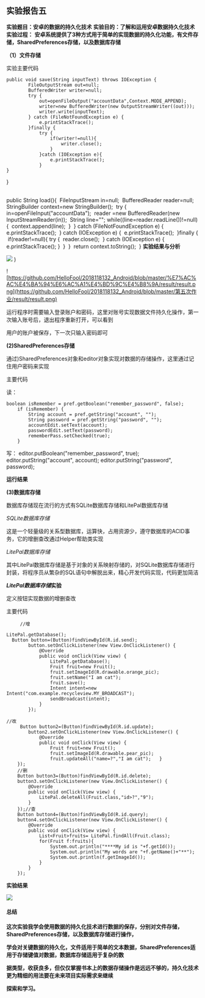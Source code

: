 ##                                       **实验报告五**

**实验题目：安卓的数据的持久化技术**
**实验目的：了解和运用安卓数据持久化技术**
**实验过程：**
**安卓系统提供了3种方式用于简单的实现数据的持久化功能，有文件存储，SharedPreferences存储，以及数据库存储**

**（1）文件存储**

实验主要代码



    public void save(String inputText) throws IOException {
            FileOutputStream out=null;
            BufferedWriter writer=null;
            try {
                out=openFileOutput("accountData",Context.MODE_APPEND);
                writer=new BufferedWriter(new OutputStreamWriter((out)));
                writer.write(inputText);
            } catch (FileNotFoundException e) {
                e.printStackTrace();
            }finally {
                try {
                    if(writer!=null){
                        writer.close();
                    }
                }catch (IOException e){
                    e.printStackTrace();
                }
    }

}


​    
​    public String load(){
​        FileInputStream in=null;
​        BufferedReader reader=null;
​        StringBuilder context=new StringBuilder();
​        try {
​            in=openFileInput("accountData");
​            reader =new BufferedReader(new InputStreamReader(in));
​            String line="";
​            while((line=reader.readLine())!=null){
​                context.append(line);
​            }
​        } catch (FileNotFoundException e) {
​            e.printStackTrace();
​        } catch (IOException e) {
​            e.printStackTrace();
​        }finally {
​            if(reader!=null){
​                try {
​                    reader.close();
​                } catch (IOException e) {
​                    e.printStackTrace();
​                }
​            }
​        }
​        return context.toString();
​    }
**实验结果与分析**

![](https://github.com/HelloFool/2018118132_Android/blob/master/广播/photo/c364963e84b55cb72acfd18f0bf240c.png) )

 ![https://github.com/HelloFool/2018118132_Android/blob/master/%E7%AC%AC%E4%BA%94%E6%AC%A1%E4%BD%9C%E4%B8%9A/result/result.png](https://github.com/HelloFool/2018118132_Android/blob/master/第五次作业/result/result.png) 

运行程序时需要输入登录账户和密码，这里对账号实现数据文件持久化操作，第一次输入账号后，退出程序重新打开，可以看到

用户的账户被保存，下一次只输入密码即可

**(2)SharedPreferences存储**

通过)SharedPreferences对象和editor对象实现对数据的存储操作，这里通过记住用户密码来实现

主要代码

读：

    boolean isRemember = pref.getBoolean("remember_password", false);
        if (isRemember) {
            String account = pref.getString("account", "");
            String password = pref.getString("password", "");
            accountEdit.setText(account);
            passwordEdit.setText(password);
            rememberPass.setChecked(true);
        }

写：
                        editor.putBoolean("remember_password", true);
                        editor.putString("account", account);
                        editor.putString("password", password);



**运行结果**



**(3)数据库存储**

数据库存储现在流行的方式有SQLite数据库存储和LitePal数据库存储

*SQLite数据库存储*

这是一个轻量级的关系型数据库，运算快，占用资源少，遵守数据库的ACID事务，它的增删查改通过Helper帮助类实现

*LitePal数据库存储*

其中LitePal数据库存储是基于对象的关系映射存储的，对SQLite数据库存储进行封装，将程序员从繁杂的SQL语句中解脱出来，精心开发代码实现，代码更加简洁

***LitePal数据库存储*实验**

定义按钮实现数据的增删查改

主要代码



         //增
    
    LitePal.getDatabase();
      Button button=(Button)findViewById(R.id.send);
            button.setOnClickListener(new View.OnClickListener() {
                @Override
                public void onClick(View view) {
                    LitePal.getDatabase();
                    Fruit fruit=new Fruit();
                    fruit.setImageId(R.drawable.orange_pic);
                    fruit.setName("I am cat");
                    fruit.save();
                    Intent intent=new Intent("com.example.recycleview.MY_BROADCAST");
                    sendBroadcast(intent);
                }
            });
    
    //改
         Button button2=(Button)findViewById(R.id.update);
            button2.setOnClickListener(new View.OnClickListener() {
                @Override
                public void onClick(View view) {
                    Fruit fruit=new Fruit();
                    fruit.setImageId(R.drawable.pear_pic);
                    fruit.updateAll("name=?","I am cat");   }
        });
        //删
        Button button3=(Button)findViewById(R.id.delete);
        button3.setOnClickListener(new View.OnClickListener() {
            @Override
            public void onClick(View view) {
                LitePal.deleteAll(Fruit.class,"id>?","9");
            }
        });//查
        Button button4=(Button)findViewById(R.id.query);
        button4.setOnClickListener(new View.OnClickListener() {
            @Override
            public void onClick(View view) {
                List<Fruit>fruits= LitePal.findAll(Fruit.class);
                for(Fruit f:fruits){
                    System.out.println("****My id is "+f.getId());
                    System.out.println("My words are "+f.getName()+"**");
                    System.out.println(f.getImageId());
                }
            }
        });
**实验结果**

![](https://github.com/HelloFool/2018118132_Android/blob/master/第五次作业/result/dataBase.png) 



#### 总结

**这次实验我学会使用数据的持久化技术进行数据的保存，分别对文件存储，SharedPreferences存储，以及数据库存储进行操作，**

**学会对关键数据的持久化，文件适用于简单的文本数据，SharedPreferences适用于存储键值对数据，数据库存储适用于复杂的数**

**据类型，收获良多，但仅仅掌握书本上的数据存储操作是远远不够的，持久化技术更为精细的用法要在未来项目实际需求来继续**

**探索和学习。**